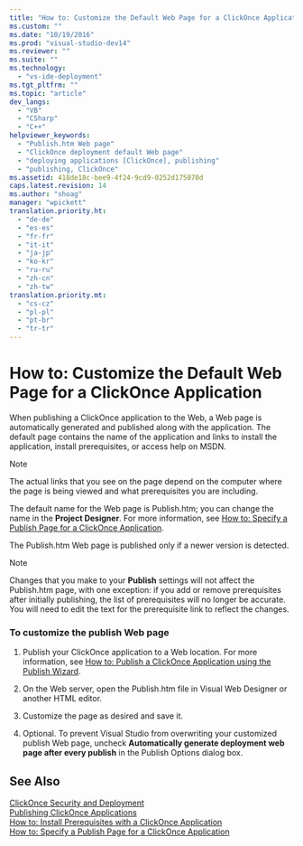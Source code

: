 ```yaml
---
title: "How to: Customize the Default Web Page for a ClickOnce Application | Microsoft Docs"
ms.custom: ""
ms.date: "10/19/2016"
ms.prod: "visual-studio-dev14"
ms.reviewer: ""
ms.suite: ""
ms.technology: 
  - "vs-ide-deployment"
ms.tgt_pltfrm: ""
ms.topic: "article"
dev_langs: 
  - "VB"
  - "CSharp"
  - "C++"
helpviewer_keywords: 
  - "Publish.htm Web page"
  - "ClickOnce deployment default Web page"
  - "deploying applications [ClickOnce], publishing"
  - "publishing, ClickOnce"
ms.assetid: 418de18c-bee9-4f24-9cd9-0252d175070d
caps.latest.revision: 14
ms.author: "shoag"
manager: "wpickett"
translation.priority.ht: 
  - "de-de"
  - "es-es"
  - "fr-fr"
  - "it-it"
  - "ja-jp"
  - "ko-kr"
  - "ru-ru"
  - "zh-cn"
  - "zh-tw"
translation.priority.mt: 
  - "cs-cz"
  - "pl-pl"
  - "pt-br"
  - "tr-tr"
---
```

# How to: Customize the Default Web Page for a ClickOnce Application
When publishing a ClickOnce application to the Web, a Web page is automatically generated and published along with the application. The default page contains the name of the application and links to install the application, install prerequisites, or access help on MSDN.  
  
> [!NOTE]
>  The actual links that you see on the page depend on the computer where the page is being viewed and what prerequisites you are including.  
  
 The default name for the Web page is Publish.htm; you can change the name in the **Project Designer**. For more information, see [How to: Specify a Publish Page for a ClickOnce Application](../deployment/how-to--specify-a-publish-page-for-a-clickonce-application.md).  
  
 The Publish.htm Web page is published only if a newer version is detected.  
  
> [!NOTE]
>  Changes that you make to your **Publish** settings will not affect the Publish.htm page, with one exception: if you add or remove prerequisites after initially publishing, the list of prerequisites will no longer be accurate. You will need to edit the text for the prerequisite link to reflect the changes.  
  
### To customize the publish Web page  
  
1.  Publish your ClickOnce application to a Web location. For more information, see [How to: Publish a ClickOnce Application using the Publish Wizard](../deployment/how-to--publish-a-clickonce-application-using-the-publish-wizard.md).  
  
2.  On the Web server, open the Publish.htm file in Visual Web Designer or another HTML editor.  
  
3.  Customize the page as desired and save it.  
  
4.  Optional. To prevent Visual Studio from overwriting your customized publish Web page, uncheck **Automatically generate deployment web page after every publish** in the Publish Options dialog box.  
  
## See Also  
 [ClickOnce Security and Deployment](../deployment/clickonce-security-and-deployment.md)   
 [Publishing ClickOnce Applications](../deployment/publishing-clickonce-applications.md)   
 [How to: Install Prerequisites with a ClickOnce Application](../deployment/how-to--install-prerequisites-with-a-clickonce-application.md)   
 [How to: Specify a Publish Page for a ClickOnce Application](../deployment/how-to--specify-a-publish-page-for-a-clickonce-application.md)